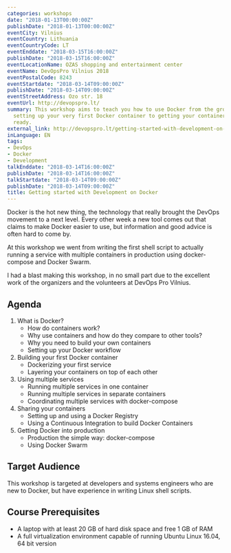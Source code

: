 ```yaml
---
categories: workshops
date: "2018-01-13T00:00:00Z"
publishDate: "2018-01-13T00:00:00Z"
eventCity: Vilnius
eventCountry: Lithuania
eventCountryCode: LT
eventEnddate: "2018-03-15T16:00:00Z"
publishDate: "2018-03-15T16:00:00Z"
eventLocationName: OZAS shopping and entertainment center
eventName: DevOpsPro Vilnius 2018
eventPostalCode: 8243
eventStartdate: "2018-03-14T09:00:00Z"
publishDate: "2018-03-14T09:00:00Z"
eventStreetAddress: Ozo str. 18
eventUrl: http://devopspro.lt/
summary: This workshop aims to teach you how to use Docker from the ground up, from
  setting up your very first Docker container to getting your containers production
  ready.
external_link: http://devopspro.lt/getting-started-with-development-on-docker/
inLanguage: EN
tags:
- DevOps
- Docker
- Development
talkEnddate: "2018-03-14T16:00:00Z"
publishDate: "2018-03-14T16:00:00Z"
talkStartdate: "2018-03-14T09:00:00Z"
publishDate: "2018-03-14T09:00:00Z"
title: Getting started with Development on Docker
---
```


Docker is the hot new thing, the technology that really brought the DevOps movement to a next level. Every other week a
new tool comes out that claims to make Docker easier to use, but information and good advice is often hard to come by.

At this workshop we went from writing the first shell script to actually running a service
with multiple containers in production using docker-compose and Docker Swarm.

I had a blast making this workshop, in no small part due to the excellent work of the organizers
and the volunteers at DevOps Pro Vilnius. 

## Agenda

1. What is Docker?
   - How do containers work?
   - Why use containers and how do they compare to other tools?
   - Why you need to build your own containers
   - Setting up your Docker workflow
2. Building your first Docker container
   - Dockerizing your first service
   - Layering your containers on top of each other
3. Using multiple services
   - Running multiple services in one container
   - Running multiple services in separate containers
   - Coordinating multiple services with docker-compose
4. Sharing your containers
   - Setting up and using a Docker Registry
   - Using a Continuous Integration to build Docker Containers
5. Getting Docker into production
   - Production the simple way: docker-compose
   - Using Docker Swarm

## Target Audience

This workshop is targeted at developers and systems engineers who are new to Docker, but have experience in writing Linux shell scripts.

## Course Prerequisites

- A laptop with at least 20 GB of hard disk space and free 1 GB of RAM
- A full virtualization environment capable of running Ubuntu Linux 16.04, 64 bit version